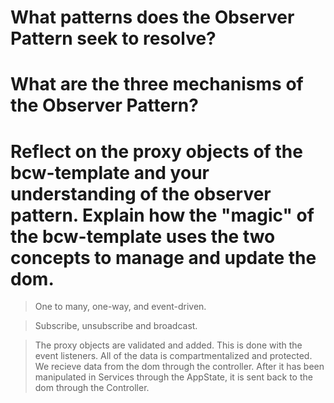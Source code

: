#  What patterns does the Observer Pattern seek to resolve?

#  What are the three mechanisms of the Observer Pattern?

#  Reflect on the proxy objects of the bcw-template and your understanding of the observer pattern.  Explain how the "magic" of the bcw-template uses the two concepts to manage and update the dom.


>  One to many, one-way, and event-driven.


>  Subscribe, unsubscribe and broadcast.


>  The proxy objects are validated and added.  This is done with the event listeners.  All of the data is compartmentalized and protected. We recieve data from the dom through the controller.  After it has been manipulated in Services through the AppState, it is sent back to the dom through the Controller. 


